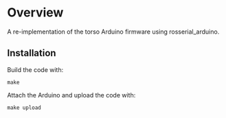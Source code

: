 Overview
========

A re-implementation of the torso Arduino firmware using rosserial_arduino.

Installation
------------

Build the code with:

    make
    
Attach the Arduino and upload the code with:

    make upload
